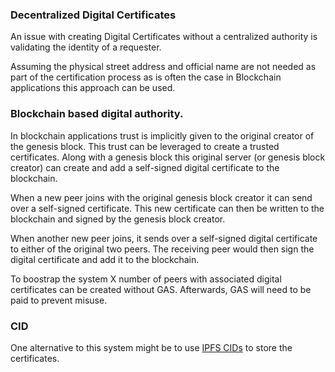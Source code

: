 ### Decentralized Digital Certificates

An issue with creating Digital Certificates without a centralized 
authority is validating the identity of a requester.

Assuming the physical street address and official name are not
needed as part of the certification process as is often the case 
in Blockchain applications this approach can be used.

### Blockchain based digital authority.

In blockchain applications trust is implicitly given to the original
creator of the genesis block. This trust can be leveraged to create
a trusted certificates. Along with a genesis block this original 
server (or genesis block creator) can create and add a self-signed digital 
certificate to the blockchain. 

When a new peer joins with the original genesis block creator it can
send over a self-signed certificate. This new certificate can then
be written to the blockchain and signed by the genesis block creator.

When another new peer joins, it sends over a self-signed digital
certificate to either of the original two peers. The receiving peer
would then sign the digital certificate and add it to the blockchain.

To boostrap the system X number of peers with associated digital 
certificates can be created without GAS. Afterwards, GAS will need 
to be paid to prevent misuse.

### CID

One alternative to this system might be to use 
[IPFS CIDs](https://docs.ipfs.tech/concepts/content-addressing/) 
to store the certificates.